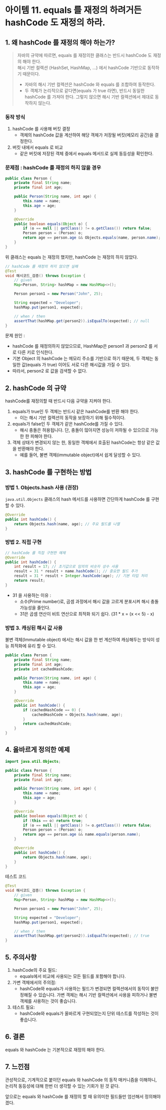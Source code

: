 # 아이템 11. equals 를 재정의 하려거든 hashCode 도 재정의 하라.

## 1. 왜 hashCode 를 재정의 해야 하는가?

> 자바의 규약에 따르면, equals 를 재정의한 클래스는 반드시 hashCode 도 재정의 해야 한다.  
> 해시 기반 컬렉션 (HashSet, HashMap, ...) 에서 hashCode 기반으로 동작하기 때문이다.
>   - 자바의 해시 기반 컬렉션은 hashCode 와 equals 를 조합하여 동작한다.
>   - 두 객체가 논리적으로 같다면(equals 가 true 라면), 반드시 동일한 hashCode 를 가져야 한다.
      그렇지 않으면 해시 기반 컬렉션에서 제대로 동작하지 않는다.

### 동작 방식

1. hashCode 를 사용해 버킷 결정
    - 객체의 hashCode 값을 계산하여 해당 객체가 저장될 버킷(메모리 공간)을 결정한다.
2. 버킷 내에서 equals 로 비교
    - 같은 버킷에 저장된 객체 중에서 equals 메서드로 실제 동등성을 확인한다.

### 문제점 : hashCode 를 재정의 하지 않을 경우

```Java
public class Person {
    private final String name;
    private final int age;

    public Person(String name, int age) {
        this.name = name;
        this.age = age;
    }

    @Override
    public boolean equals(Object o) {
        if (o == null || getClass() != o.getClass()) return false;
        Person person = (Person) o;
        return age == person.age && Objects.equals(name, person.name);
    }
}
```

위 클래스는 equals 는 재정의 했지만, hashCode 는 재정의 하지 않았다.

```java
// hashCode 를 재정의 하지 않으면 실패
@Test
void 해시코드_검증() throws Exception {
    // given
    Map<Person, String> hashMap = new HashMap<>();

    Person person1 = new Person("John", 25);

    String expected = "Developer";
    hashMap.put(person1, expected);

    // when / then
    assertThat(hashMap.get(person2)).isEqualTo(expected); // null
}
```

문제 원인 :

- hashCode 를 재정의하지 않았으므로, HashMap은 person1 과 person2 를 서로 다른 키로 인식한다.
- 기본 Object 의 hashCode 는 메모리 주소를 기반으로 하기 때문에, 두 객체는 동일한 값(equals 가 true) 이어도 서로 다른 해시값을 가질 수 있다.
- 따라서, person2 로 값을 검색할 수 없다.

## 2. hashCode 의 규약

hashCode를 재정의할 때 반드시 다음 규약을 지켜야 한다.

1. equals가 true인 두 객체는 반드시 같은 hashCode를 반환 해야 한다.
    - 이는 해시 기반 컬렉션의 동작을 보장하기 위해 필수적이다.
2. equals가 false인 두 객체가 같은 hashCode를 가질 수 있다.
    - 해시 충돌은 허용됩니다. 단, 충돌이 많아지면 성능이 저하될 수 있으므로 가능한 한 피해야 한다.
3. 객체 상태가 변경되지 않는 한, 동일한 객체에서 호출된 hashCode는 항상 같은 값을 반환해야 한다.
    - 예를 들어, 불변 객체(immutable object)에서 쉽게 달성할 수 있다.

## 3. hashCode 를 구현하는 방법

### 방법 1. Objects.hash 사용 (권장)

`java.util.Objects` 클래스의 hash 메서드를 사용하면 간단하게 hashCode 를 구현 할 수 있다.

```Java
@Override
public int hashCode() {
    return Objects.hash(name, age); // 주요 필드를 나열
}
```

### 방법 2. 직접 구현

```Java
// hashCode 를 직접 구현한 예제
@Override
public int hashCode() {
    int result = 17; // 초기값으로 임의의 비숫자 상수 사용
    result = 31 * result + name.hashCode(); // 중요한 필드 추가
    result = 31 * result + Integer.hashCode(age); // 기본 타입 처리
    return result;
}
```

- 31 을 사용하는 이유 :
    - 소수(Prime number)로, 곱셈 과정에서 해시 값을 고르게 분포시켜 해시 충돌 가능성을 줄인다.
    - 31은 곱셈 연산이 비트 연산으로 최적화 되기 쉽다. (31 * x = (x << 5) - x)

### 방법 3. 캐싱된 해시 값 사용

불변 객체(Immutable object) 에서는 해시 값을 한 번 계산하여 캐싱해두는 방식이 성능 최적화에 유리 할 수 있다.

```Java
public class Person {
    private final String name;
    private final int age;
    private int cachedHashCode;

    public Person(String name, int age) {
        this.name = name;
        this.age = age;
    }

    @Override
    public int hashCode() {
        if (cachedHashCode == 0) {
            cachedHashCode = Objects.hash(name, age);
        }
        return cachedHashCode;
    }
}
```

## 4. 올바르게 정의한 예제

```Java
import java.util.Objects;

public class Person {
    private final String name;
    private final int age;

    public Person(String name, int age) {
        this.name = name;
        this.age = age;
    }

    @Override
    public boolean equals(Object o) {
        if (this == o) return true;
        if (o == null || getClass() != o.getClass()) return false;
        Person person = (Person) o;
        return age == person.age && name.equals(person.name);
    }

    @Override
    public int hashCode() {
        return Objects.hash(name, age);
    }
}
```

테스트 코드

```java
@Test
void 해시코드_검증() throws Exception {
    // given
    Map<Person, String> hashMap = new HashMap<>();

    Person person1 = new Person("John", 25);

    String expected = "Developer";
    hashMap.put(person1, expected);

    // when / then
    assertThat(hashMap.get(person2)).isEqualTo(expected); // true
}
```

## 5. 주의사항

1. hashCode의 주요 필드:
    - equals에서 비교에 사용되는 모든 필드를 포함해야 합니다.
2. 가변 객체에서의 주의점:
    - hashCode와 equals가 사용하는 필드가 변경되면 컬렉션에서의 동작이 불안정해질 수 있습니다. 가변 객체는 해시 기반 컬렉션에서 사용을 피하거나 불변 객체를 사용하는 것이 좋습니다.
3. 테스트 필요:
    - hashCode와 equals가 올바르게 구현되었는지 단위 테스트를 작성하는 것이 좋습니다.

## 6. 결론
equals 와 hashCode 는 기본적으로 재정의 해야 한다.

## 7. 느낀점
관성적으로, 기계적으로 붙이던 equals 와 hashCode 의 동작 매커니즘을 이해하니,  
논리적 동등성에 대해 한번 더 생각할 수 있는 기회가 된 것 같다.

앞으로는 equals 와 hashCode 를 재정의 할 때 유의미한 필드들만 엄선해서 정의해야겠다.
